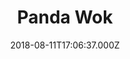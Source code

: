 ---
date: 2018-08-11T17:06:37.000Z
title: Panda Wok
latitude: 46.64813803470784
longitude: -0.21949975087035178
category: checkin
---